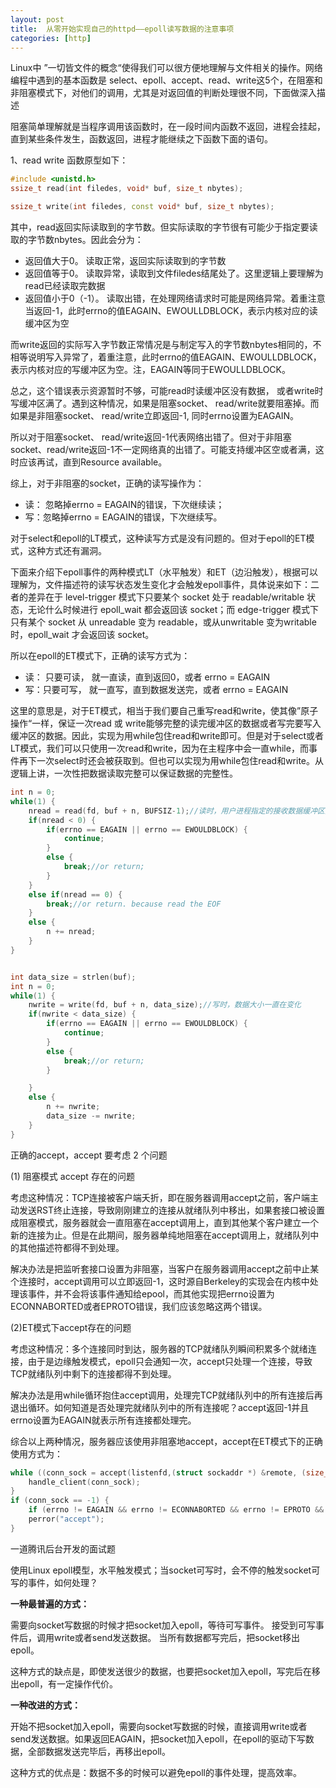 ```yaml
---
layout: post
title:  从零开始实现自己的httpd——epoll读写数据的注意事项
categories: [http]
---
```

Linux中 ”一切皆文件的概念“使得我们可以很方便地理解与文件相关的操作。网络编程中遇到的基本函数是 select、epoll、accept、read、write这5个，在阻塞和非阻塞模式下，对他们的调用，尤其是对返回值的判断处理很不同，下面做深入描述

阻塞简单理解就是当程序调用该函数时，在一段时间内函数不返回，进程会挂起，直到某些条件发生，函数返回，进程才能继续之下函数下面的语句。

1、read  write
函数原型如下：

```cpp
#include <unistd.h>  
ssize_t read(int filedes, void* buf, size_t nbytes);

ssize_t write(int filedes, const void* buf, size_t nbytes);
```

其中，read返回实际读取到的字节数。但实际读取的字节很有可能少于指定要读取的字节数nbytes。因此会分为：
-   返回值大于0。 读取正常，返回实际读取到的字节数
-   返回值等于0。 读取异常，读取到文件filedes结尾处了。这里逻辑上要理解为read已经读取完数据
-   返回值小于0（-1）。 读取出错，在处理网络请求时可能是网络异常。着重注意当返回-1，此时errno的值EAGAIN、EWOULLDBLOCK，表示内核对应的读缓冲区为空

而write返回的实际写入字节数正常情况是与制定写入的字节数nbytes相同的，不相等说明写入异常了，着重注意，此时errno的值EAGAIN、EWOULLDBLOCK，表示内核对应的写缓冲区为空。注，EAGAIN等同于EWOULLDBLOCK。

总之，这个错误表示资源暂时不够，可能read时读缓冲区没有数据， 或者write时写缓冲区满了。遇到这种情况，如果是阻塞socket、 read/write就要阻塞掉。而如果是非阻塞socket、 read/write立即返回-1, 同时errno设置为EAGAIN。

所以对于阻塞socket、 read/write返回-1代表网络出错了。但对于非阻塞socket、read/write返回-1不一定网络真的出错了。可能支持缓冲区空或者满，这时应该再试，直到Resource available。

综上，对于非阻塞的socket，正确的读写操作为：
-	读： 忽略掉errno = EAGAIN的错误，下次继续读；
-	写：忽略掉errno = EAGAIN的错误，下次继续写。

对于select和epoll的LT模式，这种读写方式是没有问题的。但对于epoll的ET模式，这种方式还有漏洞。

下面来介绍下epoll事件的两种模式LT（水平触发）和ET（边沿触发），根据可以理解为，文件描述符的读写状态发生变化才会触发epoll事件，具体说来如下：二者的差异在于 level-trigger 模式下只要某个 socket 处于 readable/writable 状态，无论什么时候进行 epoll_wait 都会返回该 socket；而 edge-trigger 模式下只有某个 socket 从 unreadable 变为 readable，或从unwritable 变为writable时，epoll_wait 才会返回该 socket。

所以在epoll的ET模式下，正确的读写方式为：

-	读： 只要可读， 就一直读，直到返回0，或者 errno = EAGAIN
-	写：只要可写， 就一直写，直到数据发送完，或者 errno = EAGAIN

这里的意思是，对于ET模式，相当于我们要自己重写read和write，使其像”原子操作“一样，保证一次read 或 write能够完整的读完缓冲区的数据或者写完要写入缓冲区的数据。因此，实现为用while包住read和write即可。但是对于select或者LT模式，我们可以只使用一次read和write，因为在主程序中会一直while，而事件再下一次select时还会被获取到。但也可以实现为用while包住read和write。从逻辑上讲，一次性把数据读取完整可以保证数据的完整性。

```cpp
int n = 0;    
while(1) {
	nread = read(fd, buf + n, BUFSIZ-1);//读时，用户进程指定的接收数据缓冲区大小固定，一般要比数据大
	if(nread < 0) {
		if(errno == EAGAIN || errno == EWOULDBLOCK) {
			continue;
		}
		else {
			break;//or return;
		}
	}
	else if(nread == 0) {
		break;//or return. because read the EOF
	}
	else {
		n += nread;
	}
}
```


```cpp

int data_size = strlen(buf);
int n = 0;
while(1) {
	nwrite = write(fd, buf + n, data_size);//写时，数据大小一直在变化
	if(nwrite < data_size) {
		if(errno == EAGAIN || errno == EWOULDBLOCK) {
			continue;
		}
		else {
			break;//or return;		
		}

	}
	else {
		n += nwrite;
		data_size -= nwrite;
	}
}
```

正确的accept，accept 要考虑 2 个问题

(1) 阻塞模式 accept 存在的问题

考虑这种情况：TCP连接被客户端夭折，即在服务器调用accept之前，客户端主动发送RST终止连接，导致刚刚建立的连接从就绪队列中移出，如果套接口被设置成阻塞模式，服务器就会一直阻塞在accept调用上，直到其他某个客户建立一个新的连接为止。但是在此期间，服务器单纯地阻塞在accept调用上，就绪队列中的其他描述符都得不到处理。

解决办法是把监听套接口设置为非阻塞，当客户在服务器调用accept之前中止某个连接时，accept调用可以立即返回-1，这时源自Berkeley的实现会在内核中处理该事件，并不会将该事件通知给epool，而其他实现把errno设置为ECONNABORTED或者EPROTO错误，我们应该忽略这两个错误。

(2)ET模式下accept存在的问题

考虑这种情况：多个连接同时到达，服务器的TCP就绪队列瞬间积累多个就绪连接，由于是边缘触发模式，epoll只会通知一次，accept只处理一个连接，导致TCP就绪队列中剩下的连接都得不到处理。

解决办法是用while循环抱住accept调用，处理完TCP就绪队列中的所有连接后再退出循环。如何知道是否处理完就绪队列中的所有连接呢？accept返回-1并且errno设置为EAGAIN就表示所有连接都处理完。

综合以上两种情况，服务器应该使用非阻塞地accept，accept在ET模式下的正确使用方式为：

```cpp
while ((conn_sock = accept(listenfd,(struct sockaddr *) &remote, (size_t *)&addrlen)) > 0) {
    handle_client(conn_sock);
}
if (conn_sock == -1) {
    if (errno != EAGAIN && errno != ECONNABORTED && errno != EPROTO && errno != EINTR)
    perror("accept");
}
```


一道腾讯后台开发的面试题

使用Linux epoll模型，水平触发模式；当socket可写时，会不停的触发socket可写的事件，如何处理？

**一种最普遍的方式：**

需要向socket写数据的时候才把socket加入epoll，等待可写事件。
接受到可写事件后，调用write或者send发送数据。
当所有数据都写完后，把socket移出epoll。

这种方式的缺点是，即使发送很少的数据，也要把socket加入epoll，写完后在移出epoll，有一定操作代价。

**一种改进的方式：**

开始不把socket加入epoll，需要向socket写数据的时候，直接调用write或者send发送数据。如果返回EAGAIN，把socket加入epoll，在epoll的驱动下写数据，全部数据发送完毕后，再移出epoll。

这种方式的优点是：数据不多的时候可以避免epoll的事件处理，提高效率。


